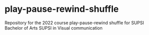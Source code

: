# play-pause-rewind-shuffle
Repository for the 2022 course play-pause-rewind shuffle for SUPSI Bachelor of Arts SUPSI in Visual communication
